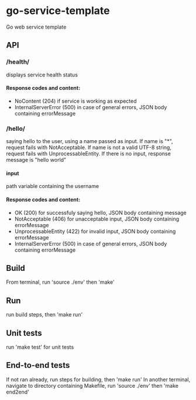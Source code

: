 # go-service-template
Go web service template

## API
### /health/
displays service health status

#### Response codes and content:
- NoContent (204) if service is working as expected
- InternalServerError (500) in case of general errors, JSON body containing errorMessage

### /hello/
saying hello to the user, using a name passed as input. If name is "*", request fails with NotAcceptable. If name is not a valid UTF-8 string, request fails with UnprocessableEntity. If there is no input, response message is "hello world"

#### input
path variable containing the username

#### Response codes and content:
- OK (200) for successfuly saying hello, JSON body containing message
- NotAcceptable (406) for unacceptable input, JSON body containing errorMessage
- UnprocessableEntity (422) for invalid input, JSON body containing errorMessage
- InternalServerError (500) in case of general errors, JSON body containing errorMessage

## Build
From terminal, run 'source ./env' then 'make'

## Run
run build steps, then 'make run'

## Unit tests
run 'make test' for unit tests

## End-to-end tests
If not ran already, run steps for building, then 'make run'
In another terminal, navigate to directory containing Makefile, run 'source ./env' then 'make end2end'
